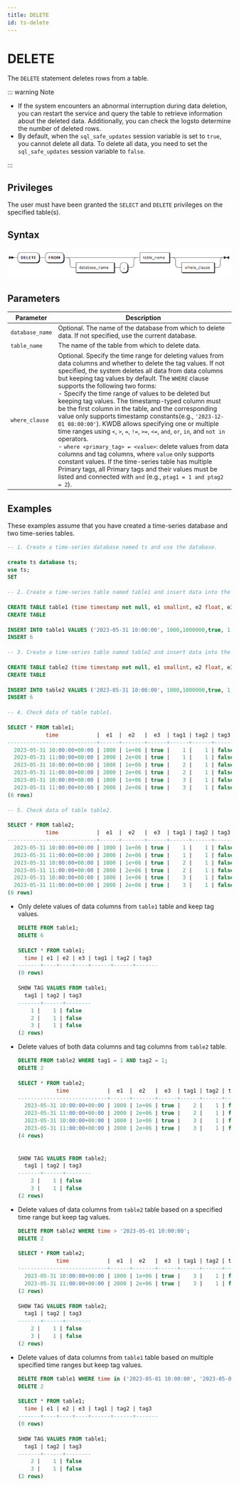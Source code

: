 ```yaml
---
title: DELETE
id: ts-delete
---
```


# DELETE

The `DELETE` statement deletes rows from a table.

::: warning Note

- If the system encounters an abnormal interruption during data deletion, you can ​restart the service and query the table​ to retrieve information about the deleted data. Additionally, you can ​check the logs​ to determine the ​number of deleted rows.
- By default, when the `sql_safe_updates` session variable is set to `true`, you cannot delete all data. To delete all data, you need to set the `sql_safe_updates` session variable to `false`.

:::

## Privileges

The user must have been granted the `SELECT` and `DELETE` privileges on the specified table(s).

## Syntax

![](../../../../static/sql-reference/VdOIba2iKowrHLx70z8crHAInTf.png)

## Parameters

| Parameter | Description |
| --- | --- |
| `database_name` | Optional. The name of the database from which to delete data. If not specified, use the current database.|
| `table_name` | The name of the table from which to delete data. |
| `where_clause` | Optional. Specify the ​time range​ for deleting values from data columns and whether to delete the tag values. If not specified, the system deletes all data from data columns but keeping tag values by default. The `WHERE` clause supports the following two forms: <br>- Specify the time range of values to be deleted but keeping tag values. The timestamp-typed column ​must be the first column​ in the table, and the corresponding value ​only supports timestamp constants​ (e.g., `'2023-12-01 08:00:00'`). KWDB allows specifying ​one or multiple time ranges​ using `<`, `>`, `=`, `!=`, `>=`, `<=`, `and`, `or`, `in`, and `not in` operators. <br>- `where <primary_tag> = <value>`: delete values from data columns and tag columns, where `value` ​only supports constant values. If the time-series table has ​multiple Primary tags, all Primary tags and their values must be listed and connected with `and` (e.g., `ptag1 = 1 and ptag2 = 2`). |

## Examples

These examples assume that you have created a time-series database and two time-series tables.

```sql
-- 1. Create a time-series database named ts and use the database.

create ts database ts;
use ts;
SET

-- 2. Create a time-series table named table1 and insert data into the table.

CREATE TABLE table1 (time timestamp not null, e1 smallint, e2 float, e3 bool) TAGS (tag1 smallint not null, tag2 int not null, tag3 bool) PRIMARY TAGS (tag1, tag2);
CREATE TABLE

INSERT INTO table1 VALUES ('2023-05-31 10:00:00', 1000,1000000,true, 1, 1, false), ('2023-05-31 11:00:00', 2000,2000000, true, 1, 1, false), ('2023-05-31 10:00:00', 1000,1000000,true, 2, 1, false), ('2023-05-31 11:00:00', 2000,2000000,true, 2, 1, false), ('2023-05-31 10:00:00', 1000,1000000,true, 3, 1, false), ('2023-05-31 11:00:00', 2000,2000000,true, 3, 1, false);
INSERT 6

-- 3. Create a time-series table named table2 and insert data into the table.

CREATE TABLE table2 (time timestamp not null, e1 smallint, e2 float, e3 bool) TAGS (tag1 smallint not null, tag2 int not null, tag3 bool) PRIMARY TAGS (tag1, tag2);
CREATE TABLE

INSERT INTO table2 VALUES ('2023-05-31 10:00:00', 1000,1000000,true, 1, 1, false), ('2023-05-31 11:00:00', 2000,2000000, true, 1, 1, false), ('2023-05-31 10:00:00', 1000,1000000,true, 2, 1, false), ('2023-05-31 11:00:00', 2000,2000000,true, 2, 1, false), ('2023-05-31 10:00:00', 1000,1000000,true, 3, 1, false), ('2023-05-31 11:00:00', 2000,2000000,true, 3, 1, false);
INSERT 6

-- 4. Check data of table table1.

SELECT * FROM table1;
            time            |  e1  |  e2   |  e3  | tag1 | tag2 | tag3
----------------------------+------+-------+------+------+------+--------
  2023-05-31 10:00:00+00:00 | 1000 | 1e+06 | true |    1 |    1 | false
  2023-05-31 11:00:00+00:00 | 2000 | 2e+06 | true |    1 |    1 | false
  2023-05-31 10:00:00+00:00 | 1000 | 1e+06 | true |    2 |    1 | false
  2023-05-31 11:00:00+00:00 | 2000 | 2e+06 | true |    2 |    1 | false
  2023-05-31 10:00:00+00:00 | 1000 | 1e+06 | true |    3 |    1 | false
  2023-05-31 11:00:00+00:00 | 2000 | 2e+06 | true |    3 |    1 | false
(6 rows)

-- 5. Check data of table table2.

SELECT * FROM table2;
            time            |  e1  |  e2   |  e3  | tag1 | tag2 | tag3
----------------------------+------+-------+------+------+------+--------
  2023-05-31 10:00:00+00:00 | 1000 | 1e+06 | true |    1 |    1 | false
  2023-05-31 11:00:00+00:00 | 2000 | 2e+06 | true |    1 |    1 | false
  2023-05-31 10:00:00+00:00 | 1000 | 1e+06 | true |    2 |    1 | false
  2023-05-31 11:00:00+00:00 | 2000 | 2e+06 | true |    2 |    1 | false
  2023-05-31 10:00:00+00:00 | 1000 | 1e+06 | true |    3 |    1 | false
  2023-05-31 11:00:00+00:00 | 2000 | 2e+06 | true |    3 |    1 | false
(6 rows)
```

- Only delete values of data columns from `table1` table and keep tag values.

    ```sql
    DELETE FROM table1;
    DELETE 6

    SELECT * FROM table1;
      time | e1 | e2 | e3 | tag1 | tag2 | tag3
    -------+----+----+----+------+------+-------
    (0 rows)

    SHOW TAG VALUES FROM table1;
      tag1 | tag2 | tag3
    -------+------+--------
        1 |    1 | false
        2 |    1 | false
        3 |    1 | false
    (2 rows)
    ```

- Delete values of both data columns and tag columns from `table2` table.

    ```sql
    DELETE FROM table2 WHERE tag1 = 1 AND tag2 = 1;
    DELETE 2

    SELECT * FROM table2;
                time            |  e1  |  e2   |  e3  | tag1 | tag2 | tag3
    ----------------------------+------+-------+------+------+------+--------
      2023-05-31 10:00:00+00:00 | 1000 | 1e+06 | true |    2 |    1 | false
      2023-05-31 11:00:00+00:00 | 2000 | 2e+06 | true |    2 |    1 | false
      2023-05-31 10:00:00+00:00 | 1000 | 1e+06 | true |    3 |    1 | false
      2023-05-31 11:00:00+00:00 | 2000 | 2e+06 | true |    3 |    1 | false
    (4 rows)


    SHOW TAG VALUES FROM table2;
      tag1 | tag2 | tag3
    -------+------+--------
        2 |    1 | false
        3 |    1 | false
    (2 rows)
    ```

- Delete values of data columns from `table2` table based on a specified time range but keep tag values.

    ```sql
    DELETE FROM table2 WHERE time > '2023-05-01 10:00:00';
    DELETE 2

    SELECT * FROM table2;
                time            |  e1  |  e2   |  e3  | tag1 | tag2 | tag3
    ----------------------------+------+-------+------+------+------+--------
      2023-05-31 10:00:00+00:00 | 1000 | 1e+06 | true |    3 |    1 | false
      2023-05-31 11:00:00+00:00 | 2000 | 2e+06 | true |    3 |    1 | false
    (2 rows)

    SHOW TAG VALUES FROM table2;
      tag1 | tag2 | tag3
    -------+------+--------
        2 |    1 | false
        3 |    1 | false
    (2 rows)
    ```

- Delete values of data columns from `table1` table based on multiple specified time ranges but keep tag values.

    ```sql
    DELETE FROM table1 WHERE time in ('2023-05-01 10:00:00', '2023-05-01 11:00:00');
    DELETE 2

    SELECT * FROM table1;
      time | e1 | e2 | e3 | tag1 | tag2 | tag3
    -------+----+----+----+------+------+-------
    (0 rows)

    SHOW TAG VALUES FROM table1;
      tag1 | tag2 | tag3
    -------+------+--------
        2 |    1 | false
        3 |    1 | false
    (2 rows)
    ```
